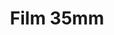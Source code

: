 ---
title: Film 35mm
path: /film-35mm
category: 
    - Film
hashtags:
    - 35mmfilm
    - thedaily35mm
    - 35mm
    - the35mmdiary    
---
